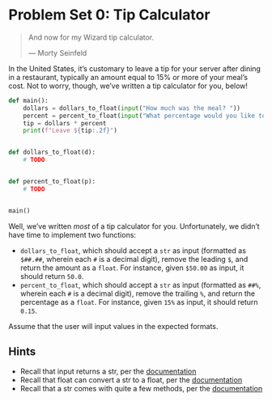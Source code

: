# Problem Set 0: Tip Calculator

> And now for my Wizard tip calculator.
>
> — Morty Seinfeld

In the United States, it’s customary to leave a tip for your server after dining in a restaurant, typically an amount equal to 15% or more of your meal’s cost. Not to worry, though, we’ve written a tip calculator for you, below!

```py
def main():
    dollars = dollars_to_float(input("How much was the meal? "))
    percent = percent_to_float(input("What percentage would you like to tip? "))
    tip = dollars * percent
    print(f"Leave ${tip:.2f}")


def dollars_to_float(d):
    # TODO


def percent_to_float(p):
    # TODO


main()
```

Well, we’ve written _most_ of a tip calculator for you. Unfortunately, we didn’t have time to implement two functions:

- `dollars_to_float`, which should accept a `str` as input (formatted as `$##.##`, wherein each `#` is a decimal digit), remove the leading `$`, and return the amount as a `float`. For instance, given `$50.00` as input, it should return `50.0`.
- `percent_to_float`, which should accept a `str` as input (formatted as `##%`, wherein each `#` is a decimal digit), remove the trailing `%`, and return the percentage as a `float`. For instance, given `15%` as input, it should return `0.15`.

Assume that the user will input values in the expected formats.

## Hints

- Recall that input returns a str, per the [documentation](https://docs.python.org/3/library/functions.html#input)
- Recall that float can convert a str to a float, per the [documentation](https://docs.python.org/3/library/functions.html#float)
- Recall that a str comes with quite a few methods, per the [documentation](https://docs.python.org/3/library/stdtypes.html#string-methods)
